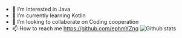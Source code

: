 - 👀 I’m interested in Java
- 🌱 I’m currently learning Kotlin
- 💞️ I’m looking to collaborate on Coding cooperation
- 📫 How to reach me <https://github.com/ephmYZnq>
![Github stats](https://github-readme-stats.vercel.app/api?username=ephmYZnq&show_icons=true&count_private=true)
